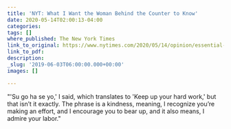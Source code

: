 ```yaml
---
title: 'NYT: What I Want the Woman Behind the Counter to Know'
date: 2020-05-14T02:00:13-04:00
categories: 
tags: []
where_published: The New York Times
link_to_original: https://www.nytimes.com/2020/05/14/opinion/essential-workers-restaurants-covid.html?smid=em-share
link_to_pdf: 
description: 
_slug: '2019-06-03T06:00:00.000+00:00'
images: []

---
```

"'Su go ha se yo,' I said, which translates to 'Keep up your hard work,' but that isn’t it exactly. The phrase is a kindness, meaning, I recognize you’re making an effort, and I encourage you to bear up, and it also means, I admire your labor."